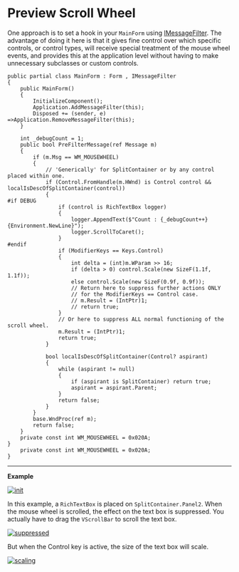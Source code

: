 # Preview Scroll Wheel

One approach is to set a hook in your `MainForm` using [IMessageFilter](https://learn.microsoft.com/en-us/dotnet/api/system.windows.forms.imessagefilter?view=windowsdesktop-8.0_). The advantage of doing it here is that it gives fine control over which specific controls, or control types, will receive special treatment of the mouse wheel events, and provides this at the application level without having to make unnecessary subclasses or custom controls.


```
public partial class MainForm : Form , IMessageFilter
{
    public MainForm()
    {
        InitializeComponent();
        Application.AddMessageFilter(this);
        Disposed += (sender, e) =>Application.RemoveMessageFilter(this);
    }

    int _debugCount = 1;
    public bool PreFilterMessage(ref Message m)
    {
        if (m.Msg == WM_MOUSEWHEEL)
        {
            // 'Generically' for SplitContainer or by any control placed within one.
            if (Control.FromHandle(m.HWnd) is Control control && localIsDescOfSplitContainer(control))
            {
#if DEBUG
                if (control is RichTextBox logger)
                {
                    logger.AppendText($"Count : {_debugCount++}{Environment.NewLine}");
                    logger.ScrollToCaret();
                }
#endif
                if (ModifierKeys == Keys.Control)
                {
                    int delta = (int)m.WParam >> 16;
                    if (delta > 0) control.Scale(new SizeF(1.1f, 1.1f));
                    else control.Scale(new SizeF(0.9f, 0.9f));
                    // Return here to suppress further actions ONLY
                    // for the ModifierKeys == Control case.
                    // m.Result = (IntPtr)1;
                    // return true;
                }
                // Or here to suppress ALL normal functioning of the scroll wheel.
                m.Result = (IntPtr)1;
                return true;
            }

            bool localIsDescOfSplitContainer(Control? aspirant)
            {
                while (aspirant != null)
                {
                    if (aspirant is SplitContainer) return true;
                    aspirant = aspirant.Parent;
                }
                return false;
            }
        }
        base.WndProc(ref m);
        return false;
    }
    private const int WM_MOUSEWHEEL = 0x020A;
}
    private const int WM_MOUSEWHEEL = 0x020A;
}
```
___

**Example**

[![init][1]][1]

In this example, a `RichTextBox` is placed on `SplitContainer.Panel2`. When the mouse wheel is scrolled, the effect on the text box is suppressed. You actually have to drag the `VScrollBar` to scroll the text box. 

[![suppressed][2]][2]


But when the Control key is active, the size of the text box will scale.

[![scaling][3]][3]


  [1]: https://i.stack.imgur.com/0YCHI.png
  [2]: https://i.stack.imgur.com/YTu1E.png
  [3]: https://i.stack.imgur.com/Qcrwn.png